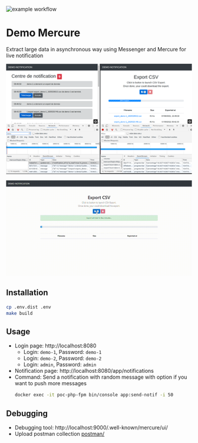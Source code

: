 ![example workflow](https://github.com/sfinx13/poc-mercure-messenger/actions/workflows/ci.yaml/badge.svg)

# Demo Mercure

Extract large data in asynchronous way using Messenger and Mercure for live notification

![Screenshoot](doc/demo_mercure.png)

![Screenshoot](doc/demo_mercure_messenger.gif)

## Installation

```bash
cp .env.dist .env
make build
```

## Usage

* Login page: http://localhost:8080
    * Login: `demo-1`, Password: `demo-1`
    * Login: `demo-2`, Password: `demo-2`
    * Login: `admin`, Password: `admin`
* Notification page: http://localhost:8080/app/notifications
* Command: Send a notification with random message with option if you want to push more messages
    ```bash
    docker exec -it poc-php-fpm bin/console app:send-notif -i 50
    ```

## Debugging

* Debugging tool: http://localhost:9000/.well-known/mercure/ui/
* Upload postman collection [postman/](postman/)
